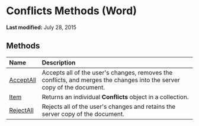 
# Conflicts Methods (Word)

 **Last modified:** July 28, 2015


## Methods



|**Name**|**Description**|
|:-----|:-----|
| [AcceptAll](8ccb2b0c-77ca-ff27-1e8d-5c1d504d8821.md)|Accepts all of the user's changes, removes the conflicts, and merges the changes into the server copy of the document.|
| [Item](e7699ae9-8c50-8e51-cafb-12bb7891d572.md)|Returns an individual  **Conflicts** object in a collection.|
| [RejectAll](bd3779d6-8cba-9cf8-d8ec-a9952e3918ad.md)|Rejects all of the user's changes and retains the server copy of the document.|
